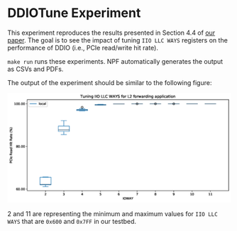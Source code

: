 # DDIOTune Experiment

This experiment reproduces the results presented in Section 4.4 of [our paper][ddio-atc-paper]. The goal is to see the impact of tuning `IIO LLC WAYS` registers on the performance of DDIO (i.e., PCIe read/write hit rate).

`make run` runs these experiments. NPF automatically generates the output as CSVs and PDFs.

The output of the experiment should be similar to the following figure:

![sample](ddiotune-sample.png "DDIOTune Results")

2 and 11 are representing the minimum and maximum values for `IIO LLC WAYS` that are `0x600` and `0x7FF` in our testbed.

[ddio-atc-paper]: https://people.kth.se/~farshin/documents/ddio-atc20.pdf
